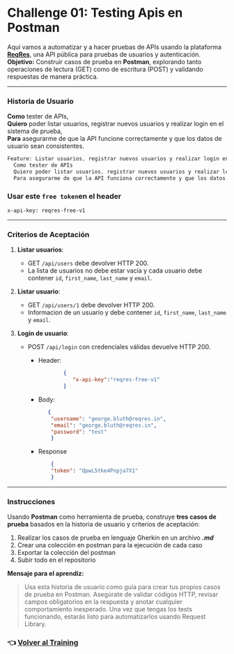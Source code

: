 # Challenge 01: Testing Apis en Postman

Aquí vamos a automatizar y a hacer pruebas de APIs usando la plataforma **[ReqRes](https://reqres.in/api-docs/)**, una API pública para pruebas de usuarios y autenticación.  
**Objetivo:** Construir casos de prueba en **Postman**, explorando tanto operaciones de lectura (GET) como de escritura (POST) y validando respuestas de manera práctica.

---

### Historia de Usuario
**Como** tester de APIs,  
**Quiero** poder listar usuarios, registrar nuevos usuarios y realizar login en el sistema de prueba,  
**Para** asegurarme de que la API funcione correctamente y que los datos de usuario sean consistentes.

```javascript
Feature: Listar usuarios, registrar nuevos usuarios y realizar login en el sistema de prueba
  Como tester de APIs
  Quiero poder listar usuarios, registrar nuevos usuarios y realizar login en el sistema de prueba
  Para asegurarme de que la API funciona correctamente y que los datos de prueba sean consistentes
```

### Usar este `free token`en el header

    x-api-key: reqres-free-v1
---

###  Criterios de Aceptación

1. **Listar usuarios**:
    - GET `/api/users` debe devolver HTTP 200.
    - La lista de usuarios no debe estar vacía y cada usuario debe contener `id`, `first_name`, `last_name` y `email`.

2. **Listar usuario**:
    - GET `/api/users/1` debe devolver HTTP 200.
    - Informacion de un usuario y debe contener `id`, `first_name`, `last_name` y `email`.

3. **Login de usuario**:
    - POST `/api/login` con credenciales válidas devuelve HTTP 200.

        - Header:

          ```json
                  {
                     "x-api-key":"reqres-free-v1"
                  } 
          ```

        - Body:

          ```json
             {
              "username": "george.bluth@reqres.in",
              "email": "george.bluth@reqres.in",
              "password": "test"
              }
          
          ```
        - Response

          ```json
              {
              "token": "QpwL5tke4Pnpja7X1"
              }
          ```


---

### Instrucciones

Usando **Postman** como herramienta de prueba, construye **tres casos de prueba** basados en la historia de usuario y criterios de aceptación:

1. Realizar los casos de prueba en lenguaje Gherkin en un archivo ***.md***
2. Crear una colección en postman para la ejecución de cada caso
3. Exportar la colección del postman
4. Subir todo en el repositorio

**Mensaje para el aprendiz:**
> Usa esta historia de usuario como guía para crear tus propios casos de prueba en Postman. Asegúrate de validar códigos HTTP, revisar campos obligatorios en la respuesta y anotar cualquier comportamiento inesperado. Una vez que tengas los tests funcionando, estarás listo para automatizarlos usando Request Library.

### 👈 [Volver al Training](./README.md)